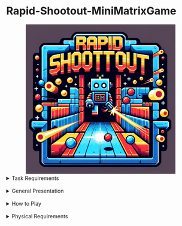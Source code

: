 # Rapid-Shootout-MiniMatrixGame
<div align="center"><img src="rapid_shootout_logo_dalle.png" width="400" height="400"></div>

<details>
<summary>
Task Requirements
</summary>
This game was developed as part of the homeworks for the course "Introduction to Robotics" at the University of Bucharest.
The task for this homework was to develop a game that uses an 8x8 LED matrix and an LCD display. The game should be controlled by a joystick and buttons and should provide the user with a menu and a way of progressing in the game.
</details>
<br>

<details>
<summary>
General Presentation
</summary>
The game is a one-player shooter, where the player is spawned randomly in a room and has to shoot walls in order to be able to enter other ones. Walls are generated automatically and each one gives points based on the difficulty chosen by the player. The game ends when the player runs out of lives, destroys all the walls or runs out of time. Bullets come back after not hitting a wall and going out of the room, endangering the lives of the user. The player also has the chance to get streaks of destroyed walls, that double the points. During the last five seconds of the round, the current room gets shut and the points double, giving the chance to the player to shoot uninterruptedly, not fearing losing lives. This also means that entering a full room before the end, but not too soon, gives them an edge.
</details>
<br>

<details>
<summary>
How to Play
</summary>
<br>
  <details style="margin-left: 20px;">
    <summary>
    Menu Navigation
    </summary>
    <ul>
      <li>Scrolling through the menu is done with the joystick, by moving it up and down.</li>
      <li>Selecting an option is done by pressing the button or by moving the joystick to the right.</li>
      <li>Going back to the previous menu is done by moving the joystick to the left.</li>
      <li>!The play option may not be selected via the joystick, in order to not start the game by mistake.</li>
    </ul>
    </details>

  <details style="margin-left: 20px;">
    <summary>
    Game Controls
    </summary>
    <ul>
      <li>Moving the player is done by moving the joystick in the desired direction.</li>
      <li>Shooting is done by pressing the button, and the bullet will take the last direction of the player.</li>
    </ul>
    </details>

  <details style="margin-left: 20px;">
    <summary>
    Game Rules and Player Bonuses
    </summary>
    <ul>
      <li>Each wall values 1p, 2p or 3p, based on the difficulty of the round: Easy, Medium, Hard</li>
      <li>Each round lasts for 90s, 60s or 30s, based on the difficulty of the round: Easy, Medium, Hard</li>
      <li>The player has 5, 4 or 3 lives, based on the difficulty of the round: Easy, Medium, Hard</li>
      <li>The player navigates the rooms by going out of the matrix bounds</li>
      <li>Bullets travel the current matrix by returning in bounds, on the other side, after exiting it</li>
      <li>A streak can be obtained by shooting walls in order, with less than 900ms between them. This will double their values.</li>
      <li>During the last 5 seconds of each round, the room gets locked and the player cannot leave the room. The points are doubled during this moment.</li>
    </ul>
    </details>

</details>
<br>
<details>
<summary>
Physical Requirements
</summary>
  <ul>
  <li>Arduino Board</li>
  <li>Breadboard</li>
  <li>8x8 LED Matrix</li>
  <li>Joystick</li>
  <li>Button</li>
  <li>Buzzer</li>
  <li>2x 10 kOhm Resistor for pull-down</li>
  <li>20 kOhm Resistor for LED Matrix</li>
  <li>100 uF Electroytic Capacitor</li>
  <li>0.1 uF Ceramic Capacitor</li>
  <li>Wires</li>
  </ul>
</details>